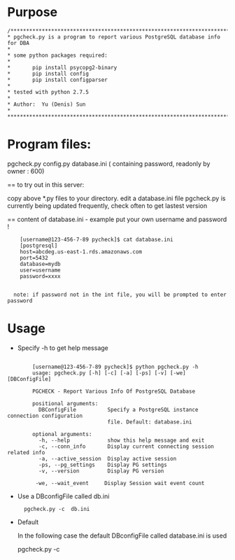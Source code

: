 # Purpose

```
/********************************************************************************
* pgcheck.py is a program to report various PostgreSQL database info for DBA
*
* some python packages required:
*
*       pip install psycopg2-binary
*       pip install config
*       pip install configparser
*
* tested with python 2.7.5
*
* Author:  Yu (Denis) Sun
*
*******************************************************************************/*

```

# Program files:

pgcheck.py
config.py
database.ini  ( containing password,  readonly by owner : 600)

== to try out in this server:

   copy above *.py files to your directory. edit a database.ini file
   pgcheck.py is currently being updated frequently, check often to get lastest version


== content of database.ini - example
    put your own username and password !

        [username@123-456-7-89 pycheck]$ cat database.ini
        [postgresql]
        host=abcdeg.us-east-1.rds.amazonaws.com
        port=5432
        database=mydb
        user=username
        password=xxxx


      note: if password not in the int file, you will be prompted to enter password

# Usage

* Specify  -h to get help message

```

        [username@123-456-7-89 pycheck]$ python pgcheck.py -h
        usage: pgcheck.py [-h] [-c] [-a] [-ps] [-v] [-we] [DBConfigFile]

        PGCHECK - Report Various Info Of PostgreSQL Database

        positional arguments:
          DBConfigFile          Specify a PostgreSQL instance connection configuration
                                file. Default: database.ini

        optional arguments:
          -h, --help            show this help message and exit
          -c, --conn_info       Display current connecting session related info
          -a, --active_session  Display active session
          -ps, --pg_settings    Display PG settings
          -v, --version         Display PG version

         -we, --wait_event     Display Session wait event count
```

* Use a DBconfigFile called db.ini
  
        pgcheck.py -c  db.ini


* Default
  
  In the following case the default DBconfigFile called database.ini is used

  pgcheck.py -c


